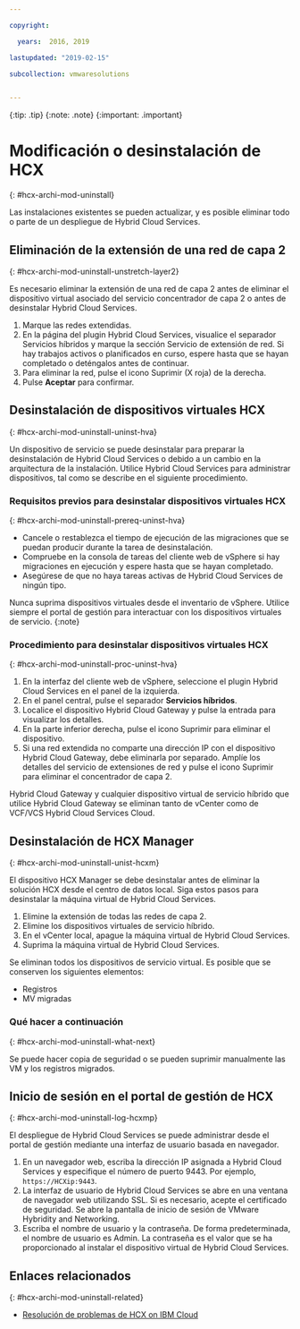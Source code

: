 ```yaml
---

copyright:

  years:  2016, 2019

lastupdated: "2019-02-15"

subcollection: vmwaresolutions


---
```


{:tip: .tip}
{:note: .note}
{:important: .important}

# Modificación o desinstalación de HCX
{: #hcx-archi-mod-uninstall}

Las instalaciones existentes se pueden actualizar, y es posible eliminar todo o parte de un despliegue de Hybrid Cloud Services.

##  Eliminación de la extensión de una red de capa 2
{: #hcx-archi-mod-uninstall-unstretch-layer2}

Es necesario eliminar la extensión de una red de capa 2 antes de eliminar el dispositivo virtual asociado del servicio concentrador de capa 2 o antes de desinstalar Hybrid Cloud Services.

1. Marque las redes extendidas.
2. En la página del plugin Hybrid Cloud Services, visualice el separador Servicios híbridos y marque la sección Servicio de extensión de red. Si hay trabajos activos o planificados en curso, espere hasta que se hayan completado o deténgalos antes de continuar.
3. Para eliminar la red, pulse el icono Suprimir (X roja) de la derecha.
4. Pulse **Aceptar** para confirmar.

## Desinstalación de dispositivos virtuales HCX
{: #hcx-archi-mod-uninstall-uninst-hva}

Un dispositivo de servicio se puede desinstalar para preparar la desinstalación de Hybrid Cloud Services o debido a un cambio en la arquitectura de la instalación. Utilice Hybrid Cloud Services para administrar dispositivos, tal como se describe en el siguiente procedimiento.

### Requisitos previos para desinstalar dispositivos virtuales HCX
{: #hcx-archi-mod-uninstall-prereq-uninst-hva}

* Cancele o restablezca el tiempo de ejecución de las migraciones que se puedan producir durante la tarea de desinstalación.
* Compruebe en la consola de tareas del cliente web de vSphere si hay migraciones en ejecución y espere hasta que se hayan completado.
* Asegúrese de que no haya tareas activas de Hybrid Cloud Services de ningún tipo.

Nunca suprima dispositivos virtuales desde el inventario de vSphere. Utilice siempre el portal de gestión para interactuar con los dispositivos virtuales de servicio.
{:note}

### Procedimiento para desinstalar dispositivos virtuales HCX
{: #hcx-archi-mod-uninstall-proc-uninst-hva}

1. En la interfaz del cliente web de vSphere, seleccione el plugin Hybrid Cloud Services en el panel de la izquierda.
2. En el panel central, pulse el separador **Servicios híbridos**.
3. Localice el dispositivo Hybrid Cloud Gateway y pulse la entrada para visualizar los detalles.
4. En la parte inferior derecha, pulse el icono Suprimir para eliminar el dispositivo.
5. Si una red extendida no comparte una dirección IP con el dispositivo Hybrid Cloud Gateway, debe eliminarla por separado. Amplíe los detalles del servicio de extensiones de red y pulse el icono Suprimir para eliminar el concentrador de capa 2.

Hybrid Cloud Gateway y cualquier dispositivo virtual de servicio híbrido que utilice Hybrid Cloud Gateway se eliminan tanto de vCenter como de VCF/VCS Hybrid Cloud Services Cloud.

## Desinstalación de HCX Manager
{: #hcx-archi-mod-uninstall-unist-hcxm}

El dispositivo HCX Manager se debe desinstalar antes de eliminar la solución HCX desde el centro de datos local. Siga estos pasos para desinstalar la máquina virtual de Hybrid Cloud Services.

1. Elimine la extensión de todas las redes de capa 2.
2. Elimine los dispositivos virtuales de servicio híbrido.
3. En el vCenter local, apague la máquina virtual de Hybrid Cloud Services.
4. Suprima la máquina virtual de Hybrid Cloud Services.

Se eliminan todos los dispositivos de servicio virtual. Es posible que se conserven los siguientes elementos:
* Registros
* MV migradas

### Qué hacer a continuación
{: #hcx-archi-mod-uninstall-what-next}

Se puede hacer copia de seguridad o se pueden suprimir manualmente las VM y los registros migrados.

## Inicio de sesión en el portal de gestión de HCX
{: #hcx-archi-mod-uninstall-log-hcxmp}

El despliegue de Hybrid Cloud Services se puede administrar desde el portal de gestión mediante una interfaz de usuario basada en navegador.

1. En un navegador web, escriba la dirección IP asignada a Hybrid Cloud Services y especifique el número de puerto 9443. Por ejemplo, `https://HCXip:9443`.
2. La interfaz de usuario de Hybrid Cloud Services se abre en una ventana de navegador web utilizando SSL. Si es necesario, acepte el certificado de seguridad. Se abre la pantalla de inicio de sesión de VMware Hybridity and Networking.
3. Escriba el nombre de usuario y la contraseña. De forma predeterminada, el nombre de usuario es Admin. La contraseña es el valor que se ha proporcionado al instalar el dispositivo virtual de Hybrid Cloud Services.

## Enlaces relacionados
{: #hcx-archi-mod-uninstall-related}

* [Resolución de problemas de HCX on IBM Cloud](/docs/services/vmwaresolutions/archiref/hcx-archi?topic=vmware-solutions-hcx-archi-trbl)
